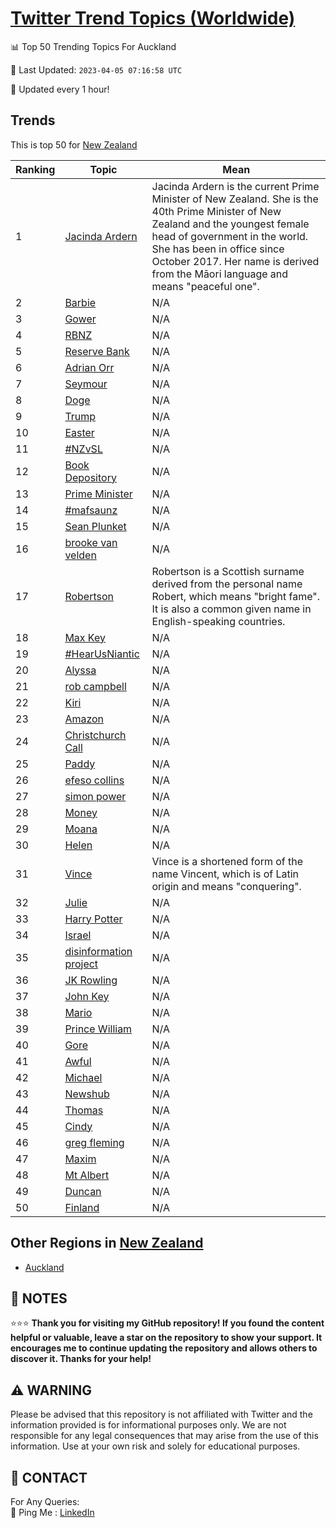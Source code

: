 [Twitter Trend Topics (Worldwide)](https://github.com/ErcinDedeoglu/Twitter-Trend-Topics)
==========


📊 Top 50 Trending Topics For Auckland

📆 Last Updated: `2023-04-05 07:16:58 UTC`

🔧 Updated every 1 hour!


## Trends

This is top 50 for [New Zealand](</New Zealand>)

| Ranking | Topic | Mean |
| ------- | ------------ | ------------ |
| 1 | [Jacinda Ardern](http://twitter.com/search?q=Jacinda+Ardern) | Jacinda Ardern is the current Prime Minister of New Zealand. She is the 40th Prime Minister of New Zealand and the youngest female head of government in the world. She has been in office since October 2017. Her name is derived from the Māori language and means "peaceful one". |
| 2 | [Barbie](http://twitter.com/search?q=Barbie) | N/A |
| 3 | [Gower](http://twitter.com/search?q=Gower) | N/A |
| 4 | [RBNZ](http://twitter.com/search?q=RBNZ) | N/A |
| 5 | [Reserve Bank](http://twitter.com/search?q=Reserve+Bank) | N/A |
| 6 | [Adrian Orr](http://twitter.com/search?q=Adrian+Orr) | N/A |
| 7 | [Seymour](http://twitter.com/search?q=Seymour) | N/A |
| 8 | [Doge](http://twitter.com/search?q=Doge) | N/A |
| 9 | [Trump](http://twitter.com/search?q=Trump) | N/A |
| 10 | [Easter](http://twitter.com/search?q=Easter) | N/A |
| 11 | [#NZvSL](http://twitter.com/search?q=%23NZvSL) | N/A |
| 12 | [Book Depository](http://twitter.com/search?q=Book+Depository) | N/A |
| 13 | [Prime Minister](http://twitter.com/search?q=Prime+Minister) | N/A |
| 14 | [#mafsaunz](http://twitter.com/search?q=%23mafsaunz) | N/A |
| 15 | [Sean Plunket](http://twitter.com/search?q=Sean+Plunket) | N/A |
| 16 | [brooke van velden](http://twitter.com/search?q=brooke+van+velden) | N/A |
| 17 | [Robertson](http://twitter.com/search?q=Robertson) | Robertson is a Scottish surname derived from the personal name Robert, which means "bright fame". It is also a common given name in English-speaking countries. |
| 18 | [Max Key](http://twitter.com/search?q=Max+Key) | N/A |
| 19 | [#HearUsNiantic](http://twitter.com/search?q=%23HearUsNiantic) | N/A |
| 20 | [Alyssa](http://twitter.com/search?q=Alyssa) | N/A |
| 21 | [rob campbell](http://twitter.com/search?q=rob+campbell) | N/A |
| 22 | [Kiri](http://twitter.com/search?q=Kiri) | N/A |
| 23 | [Amazon](http://twitter.com/search?q=Amazon) | N/A |
| 24 | [Christchurch Call](http://twitter.com/search?q=Christchurch+Call) | N/A |
| 25 | [Paddy](http://twitter.com/search?q=Paddy) | N/A |
| 26 | [efeso collins](http://twitter.com/search?q=efeso+collins) | N/A |
| 27 | [simon power](http://twitter.com/search?q=simon+power) | N/A |
| 28 | [Money](http://twitter.com/search?q=Money) | N/A |
| 29 | [Moana](http://twitter.com/search?q=Moana) | N/A |
| 30 | [Helen](http://twitter.com/search?q=Helen) | N/A |
| 31 | [Vince](http://twitter.com/search?q=Vince) | Vince is a shortened form of the name Vincent, which is of Latin origin and means "conquering". |
| 32 | [Julie](http://twitter.com/search?q=Julie) | N/A |
| 33 | [Harry Potter](http://twitter.com/search?q=Harry+Potter) | N/A |
| 34 | [Israel](http://twitter.com/search?q=Israel) | N/A |
| 35 | [disinformation project](http://twitter.com/search?q=disinformation+project) | N/A |
| 36 | [JK Rowling](http://twitter.com/search?q=JK+Rowling) | N/A |
| 37 | [John Key](http://twitter.com/search?q=John+Key) | N/A |
| 38 | [Mario](http://twitter.com/search?q=Mario) | N/A |
| 39 | [Prince William](http://twitter.com/search?q=Prince+William) | N/A |
| 40 | [Gore](http://twitter.com/search?q=Gore) | N/A |
| 41 | [Awful](http://twitter.com/search?q=Awful) | N/A |
| 42 | [Michael](http://twitter.com/search?q=Michael) | N/A |
| 43 | [Newshub](http://twitter.com/search?q=Newshub) | N/A |
| 44 | [Thomas](http://twitter.com/search?q=Thomas) | N/A |
| 45 | [Cindy](http://twitter.com/search?q=Cindy) | N/A |
| 46 | [greg fleming](http://twitter.com/search?q=greg+fleming) | N/A |
| 47 | [Maxim](http://twitter.com/search?q=Maxim) | N/A |
| 48 | [Mt Albert](http://twitter.com/search?q=Mt+Albert) | N/A |
| 49 | [Duncan](http://twitter.com/search?q=Duncan) | N/A |
| 50 | [Finland](http://twitter.com/search?q=Finland) | N/A |



## Other Regions in [New Zealand](</New Zealand>)

* [Auckland](</New Zealand/Auckland.md>)



## 📝 NOTES

⭐⭐⭐ **Thank you for visiting my GitHub repository! If you found the content helpful or valuable, leave a star on the repository to show your support. It encourages me to continue updating the repository and allows others to discover it. Thanks for your help!**


## ⚠️ WARNING

Please be advised that this repository is not affiliated with Twitter and the information provided is for informational purposes only. We are not responsible for any legal consequences that may arise from the use of this information. Use at your own risk and solely for educational purposes.


## 📨 CONTACT

 For Any Queries:  
            🏓 Ping Me : [LinkedIn](https://www.linkedin.com/in/ercindedeoglu/)
